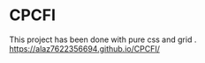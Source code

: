 # CPCFI
This project has been done with pure css and grid .
https://alaz7622356694.github.io/CPCFI/
